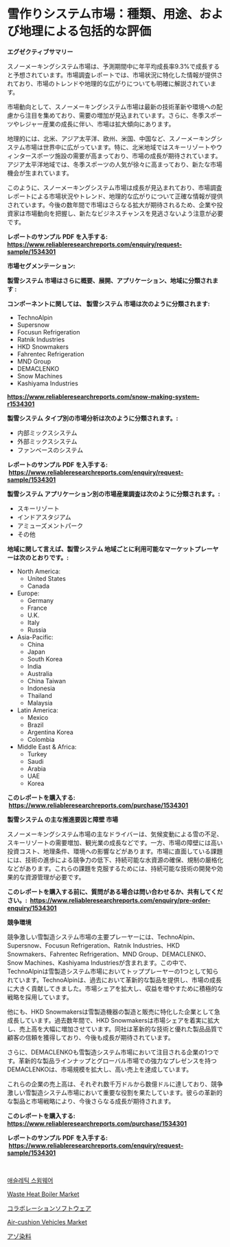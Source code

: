 <p><h1>雪作りシステム市場：種類、用途、および地理による包括的な評価</h1></p><p><strong>エグゼクティブサマリー</strong></p>
<p><p>スノーメーキングシステム市場は、予測期間中に年平均成長率9.3%で成長すると予想されています。市場調査レポートでは、市場状況に特化した情報が提供されており、市場のトレンドや地理的な広がりについても明確に解説されています。</p><p>市場動向として、スノーメーキングシステム市場は最新の技術革新や環境への配慮から注目を集めており、需要の増加が見込まれています。さらに、冬季スポーツやレジャー産業の成長に伴い、市場は拡大傾向にあります。</p><p>地理的には、北米、アジア太平洋、欧州、米国、中国など、スノーメーキングシステム市場は世界中に広がっています。特に、北米地域ではスキーリゾートやウィンタースポーツ施設の需要が高まっており、市場の成長が期待されています。アジア太平洋地域では、冬季スポーツの人気が徐々に高まっており、新たな市場機会が生まれています。</p><p>このように、スノーメーキングシステム市場は成長が見込まれており、市場調査レポートによる市場状況やトレンド、地理的な広がりについて正確な情報が提供されています。今後の数年間で市場はさらなる拡大が期待されるため、企業や投資家は市場動向を把握し、新たなビジネスチャンスを見逃さないよう注意が必要です。</p></p>
<p><strong>レポートのサンプル PDF を入手する: <a href="https://www.reliableresearchreports.com/enquiry/request-sample/1534301">https://www.reliableresearchreports.com/enquiry/request-sample/1534301</a></strong></p>
<p><strong>市場セグメンテーション:</strong></p>
<p><strong> 製雪システム 市場はさらに概要、展開、アプリケーション、地域に分類されます :</strong></p>
<p><strong>コンポーネントに関しては、 製雪システム 市場は次のように分類されます: &nbsp;</strong></p>
<p><ul><li>TechnoAlpin</li><li>Supersnow</li><li>Focusun Refrigeration</li><li>Ratnik Industries</li><li>HKD Snowmakers</li><li>Fahrentec Refrigeration</li><li>MND Group</li><li>DEMACLENKO</li><li>Snow Machines</li><li>Kashiyama Industries</li></ul></p>
<p><strong><a href="https://www.reliableresearchreports.com/snow-making-system-r1534301">https://www.reliableresearchreports.com/snow-making-system-r1534301</a></strong></p>
<p><strong> 製雪システム タイプ別の市場分析は次のように分類されます。:</strong></p>
<p><ul><li>内部ミックスシステム</li><li>外部ミックスシステム</li><li>ファンベースのシステム</li></ul></p>
<p><strong>レポートのサンプル PDF を入手する: &nbsp;<a href="https://www.reliableresearchreports.com/enquiry/request-sample/1534301">https://www.reliableresearchreports.com/enquiry/request-sample/1534301</a></strong></p>
<p><strong> 製雪システム アプリケーション別の市場産業調査は次のように分類されます。:</strong></p>
<p><ul><li>スキーリゾート</li><li>インドアスタジアム</li><li>アミューズメントパーク</li><li>その他</li></ul></p>
<p><strong>地域に関して言えば、製雪システム 地域ごとに利用可能なマーケットプレーヤーは次のとおりです。:</strong></p>
<p><ul>
    <li>
        North America:
        <ul>
            <li>United States</li>
            <li>Canada</li>
        </ul>
    </li>
    <li>
        Europe:
        <ul>
            <li>Germany</li>
            <li>France</li>
            <li>U.K.</li>
            <li>Italy</li>
            <li>Russia</li>
        </ul>
    </li>
    <li>
        Asia-Pacific:
        <ul>
            <li>China</li>
            <li>Japan</li>
            <li>South Korea</li>
            <li>India</li>
            <li>Australia</li>
            <li>China Taiwan</li>
            <li>Indonesia</li>
            <li>Thailand</li>
            <li>Malaysia</li>
        </ul>
    </li>
    <li>
        Latin America:
        <ul>
            <li>Mexico</li>
            <li>Brazil</li>
            <li>Argentina Korea</li>
            <li>Colombia</li>
        </ul>
    </li>
    <li>
        Middle East & Africa:
        <ul>
            <li>Turkey</li>
            <li>Saudi</li>
            <li>Arabia</li>
            <li>UAE</li>
            <li>Korea</li>
        </ul>
    </li>
    </ul></p>
<p><strong>このレポートを購入する: &nbsp;<a href="https://www.reliableresearchreports.com/purchase/1534301">https://www.reliableresearchreports.com/purchase/1534301</a></strong></p>
<p><strong>製雪システム の主な推進要因と障壁 市場</strong></p>
<p><p>スノーメーキングシステム市場の主なドライバーは、気候変動による雪の不足、スキーリゾートの需要増加、観光業の成長などです。一方、市場の障壁には高い投資コスト、地理条件、環境への影響などがあります。市場に直面している課題には、技術の進歩による競争力の低下、持続可能な水資源の確保、規制の厳格化などがあります。これらの課題を克服するためには、持続可能な技術の開発や効果的な資源管理が必要です。</p></p>
<p><strong>このレポートを購入する前に、質問がある場合は問い合わせるか、共有してください。:&nbsp; <a href="https://www.reliableresearchreports.com/enquiry/pre-order-enquiry/1534301">https://www.reliableresearchreports.com/enquiry/pre-order-enquiry/1534301</a></strong></p>
<p><strong>競争環境</strong></p>
<p><p>競争激しい雪製造システム市場の主要プレーヤーには、TechnoAlpin、Supersnow、Focusun Refrigeration、Ratnik Industries、HKD Snowmakers、Fahrentec Refrigeration、MND Group、DEMACLENKO、Snow Machines、Kashiyama Industriesが含まれます。この中で、TechnoAlpinは雪製造システム市場においてトッププレーヤーの1つとして知られています。TechnoAlpinは、過去において革新的な製品を提供し、市場の成長に大きく貢献してきました。市場シェアを拡大し、収益を増やすために積極的な戦略を採用しています。</p><p>他にも、HKD Snowmakersは雪製造機器の製造と販売に特化した企業として急成長しています。過去数年間で、HKD Snowmakersは市場シェアを着実に拡大し、売上高を大幅に増加させています。同社は革新的な技術と優れた製品品質で顧客の信頼を獲得しており、今後も成長が期待されています。</p><p>さらに、DEMACLENKOも雪製造システム市場において注目される企業の1つです。革新的な製品ラインナップとグローバル市場での強力なプレゼンスを持つDEMACLENKOは、市場規模を拡大し、高い売上を達成しています。</p><p>これらの企業の売上高は、それぞれ数千万ドルから数億ドルに達しており、競争激しい雪製造システム市場において重要な役割を果たしています。彼らの革新的な製品と市場戦略により、今後さらなる成長が期待されます。</p></p>
<p><strong>このレポートを購入する: &nbsp; <a href="https://www.reliableresearchreports.com/purchase/1534301">https://www.reliableresearchreports.com/purchase/1534301</a></strong></p>
<p><strong>レポートのサンプル PDF を入手する: &nbsp;<a href="https://www.reliableresearchreports.com/enquiry/request-sample/1534301">https://www.reliableresearchreports.com/enquiry/request-sample/1534301</a></strong><strong></strong></p>
<p>&nbsp;</p>
<p><p><a href="https://medium.com/@frankfurter67567/%EC%88%98%EC%98%81%EB%B3%B5-%EC%8B%9C%EC%9E%A5-%EB%B6%84%EC%84%9D-%EA%B8%80%EB%A1%9C%EB%B2%8C-%EC%82%B0%EC%97%85-%EC%A0%84%EB%A7%9D-%EB%B0%8F-%EC%98%88%EC%B8%A1-2024%EB%85%84%EB%B6%80%ED%84%B0-2031%EB%85%84-d35caad9876b">애슬레틱 스윔웨어</a></p><p><a href="https://view.publitas.com/reportprime-1/waste-heat-boiler-market-size-and-examines-its-market-scope-with-a-primary-focus-on-growth-opportunities-and-forecasted-trends-spanning-from-2024-to-2031/">Waste Heat Boiler Market</a></p><p><a href="https://medium.com/@craigurcottrte8/%E3%82%B3%E3%83%A9%E3%83%9C%E3%83%AC%E3%83%BC%E3%82%B7%E3%83%A7%E3%83%B3%E3%82%BD%E3%83%95%E3%83%88%E3%82%A6%E3%82%A7%E3%82%A2%E5%B8%82%E5%A0%B4%E3%81%AE%E5%8B%95%E5%90%91%E3%81%A8%E5%B8%82%E5%A0%B4%E5%88%86%E6%9E%90%E3%81%AF-2024%E5%B9%B4%E3%81%8B%E3%82%892031%E5%B9%B4%E3%81%BE%E3%81%A7%E3%81%AE%E4%BA%88%E6%B8%AC%E3%81%95%E3%82%8C%E3%81%A6%E3%81%84%E3%81%BE%E3%81%99-9142647178bf">コラボレーションソフトウェア</a></p><p><a href="https://issuu.com/reportprime-2/docs/air-cushion-vehicles-market-size-2030.pptx">Air-cushion Vehicles Market</a></p><p><a href="https://medium.com/@annchovey2023/%E3%82%A2%E3%82%BE%E6%9F%93%E6%96%99%E5%B8%82%E5%A0%B4%E3%81%AE%E3%83%A1%E3%83%88%E3%83%AA%E3%82%AF%E3%82%B9%E3%82%92%E8%A7%A3%E8%AA%AD-%E5%B8%82%E5%A0%B4%E3%82%B7%E3%82%A7%E3%82%A2-%E3%83%88%E3%83%AC%E3%83%B3%E3%83%89-%E6%88%90%E9%95%B7%E3%83%91%E3%82%BF%E3%83%BC%E3%83%B3-0982dd1079da">アゾ染料</a></p></p>
